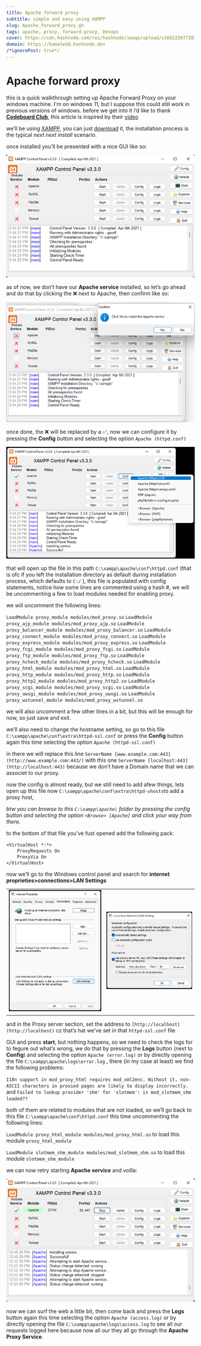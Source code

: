 ```yaml
---
title: Apache forward proxy
subtitle: simple and easy using XAMPP
slug: Apache_forward_proxy_gh
tags: apache, proxy, forward-proxy, Devops
cover: https://cdn.hashnode.com/res/hashnode/image/upload/v1662250772814/0rlS5aYYK.png?auto=compress
domain: https://kamaledd.hashnode.dev
/*ignorePost: true*/
---
```


# Apache forward proxy

this is a quick walkthrough setting up Apache Forward Proxy on your windows machine. I'm on windows 11, but I suppose this could still work in previous versions of windows.
before we get into it I’d like to thank **[Codeboard Club](https://www.youtube.com/c/CodeboardClub)**, this article is inspired by their [video](https://www.youtube.com/watch?v=eshV2whJrqk&t=348s)

we’ll be using [XAMPP](https://www.apachefriends.org/), you can just [download](https://www.apachefriends.org/) it, the installation process is the typical *next next install* scenario.

once installed you’ll be presented with a nice GUI like so:

![01.png](pics/01.png)

as of now, we don’t have our **Apache service** installed, so let’s go ahead and do that by clicking the ❌ next to Apache, then confirm like so:

![02.png](pics/02.png)

once done, the ❌ will be replaced by a ✅, now we can configure it by pressing the **Config** button and selecting the option `Apache (httpd.conf)`

![03.png](pics/03.png)

that will open up the file in this path `C:\xampp\apache\conf\httpd.conf` (that is ofc if you left the installation directory as default during installation process, which defaults to `C:/` ), this file is populated with config statements, notice how some lines are commented using a hash #, we will be uncommenting a few to load modules needed for enabling proxy.

we will uncomment the following lines:

`LoadModule proxy_module modules/mod_proxy.so`
`LoadModule proxy_ajp_module modules/mod_proxy_ajp.so`
`LoadModule proxy_balancer_module modules/mod_proxy_balancer.so`
`LoadModule proxy_connect_module modules/mod_proxy_connect.so`
`LoadModule proxy_express_module modules/mod_proxy_express.so`
`LoadModule proxy_fcgi_module modules/mod_proxy_fcgi.so`
`LoadModule proxy_ftp_module modules/mod_proxy_ftp.so`
`LoadModule proxy_hcheck_module modules/mod_proxy_hcheck.so`
`LoadModule proxy_html_module modules/mod_proxy_html.so`
`LoadModule proxy_http_module modules/mod_proxy_http.so`
`LoadModule proxy_http2_module modules/mod_proxy_http2.so`
`LoadModule proxy_scgi_module modules/mod_proxy_scgi.so`
`LoadModule proxy_uwsgi_module modules/mod_proxy_uwsgi.so`
`LoadModule proxy_wstunnel_module modules/mod_proxy_wstunnel.so`

we will also uncomment a few other lines in a bit, but this will be enough for now, so just save and exit.

we’ll also need to change the hostname setting, so go to this file `C:\xampp\apache\conf\extra\httpd-ssl.conf` or press the **Config** button again this time selecting the option `Apache (httpd-ssl.conf)`

in there we will replace this line `ServerName [www.example.com:443](http://www.example.com:443/)` with this one `ServerName [localhost:443](http://localhost:443)` because we don’t have a Domain name that we can associet to our proxy.

now the config is almost ready, but we still need to add afew things, lets open up this file now `C:\xampp\apache\conf\extra\httpd-vhosts`to add a proxy host,

*btw you can browse to this `C:\xampp\apache\` folder by pressing the config button and selecting the option `<Browse> [Apache]` and click your way from there.*

to the bottom of that file you’ve fust opened add the following pack:

```markup
<VirtualHost *:*>
	ProxyRequests On
	ProxyVia On
</VirtualHost>
```

now we’ll go to the Windows control panel and search for **internet proprieties>connections>LAN Settings** 

|   |   |
| ----------- | ----------- |
| ![Untitled](pics/08.png) | ![Untitled](pics/07.png) |
|  |  |





and in the Proxy server section, set the address to `[http://localhost](http://localhost)` cz that’s hat we’ve set in that `httpd-ssl.conf` file

GUI and press **start**, but nothing happens, so we need to check the logs for to fegure out what’s wrong, we do that by pressing the **Logs** button (next to **Config**) and selecting the option `Apache (error.log)` or by directly opening the file `C:\xampp\apache\logs\error.log` , there (in my case at least) we find the following problems:

`I18n support in mod_proxy_html requires mod_xml2enc. Without it, non-ASCII characters in proxied pages are likely to display incorrectly.` and `Failed to lookup provider 'shm' for 'slotmem': is mod_slotmem_shm loaded??`

both of them are related to modules that are not loaded, so we’ll go back to this file `C:\xampp\apache\conf\httpd.conf` this time uncommenting the following lines:

`LoadModule proxy_html_module modules/mod_proxy_html.so` to load this module `proxy_html_module`

`LoadModule slotmem_shm_module modules/mod_slotmem_shm.so` to load this module `slotmem_shm_module`

we can now retry starting **Apache service** and voilla:

![06.png](pics/06.png)

now we can surf the web a little bit, then come back and press the **Logs** button again this time selecting the option `Apache (access.log)` or by directly opening the file `C:\xampp\apache\logs\access.log` to see all our requests logged here because now all our they all go through the **Apache Proxy Service**.

